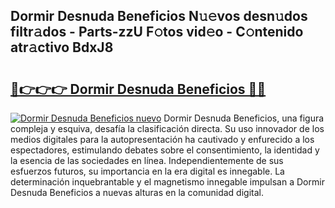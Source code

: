 ## Dormir Desnuda Beneficios N𝚞𝚎vos desn𝚞dos filtr𝚊dos - Parts-zzU F𝚘tos vid𝚎o - C𝚘ntenido atr𝚊ctivo BdxJ8

# <h2><a href="http://mbapyb.tromn.icu/?c=Dormir+Desnuda+Beneficios">🔗👉👉👉 Dormir Desnuda Beneficios 🔗🔗</a></h2>

[![Dormir Desnuda Beneficios nuevo](https://i.imgur.com/pEAQMta.gif)](http://mbapyb.tromn.icu/?c=Dormir+Desnuda+Beneficios)
Dormir Desnuda Beneficios, una figura compleja y esquiva, desafía la clasificación directa. Su uso innovador de los medios digitales para la autopresentación ha cautivado y enfurecido a los espectadores, estimulando debates sobre el consentimiento, la identidad y la esencia de las sociedades en línea. Independientemente de sus esfuerzos futuros, su importancia en la era digital es innegable. La determinación inquebrantable y el magnetismo innegable impulsan a Dormir Desnuda Beneficios a nuevas alturas en la comunidad digital.
